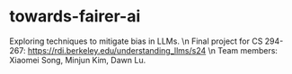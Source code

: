 # towards-fairer-ai
Exploring techniques to mitigate bias in LLMs. 
\n Final project for CS 294-267: https://rdi.berkeley.edu/understanding_llms/s24
\n Team members: Xiaomei Song, Minjun Kim, Dawn Lu.

